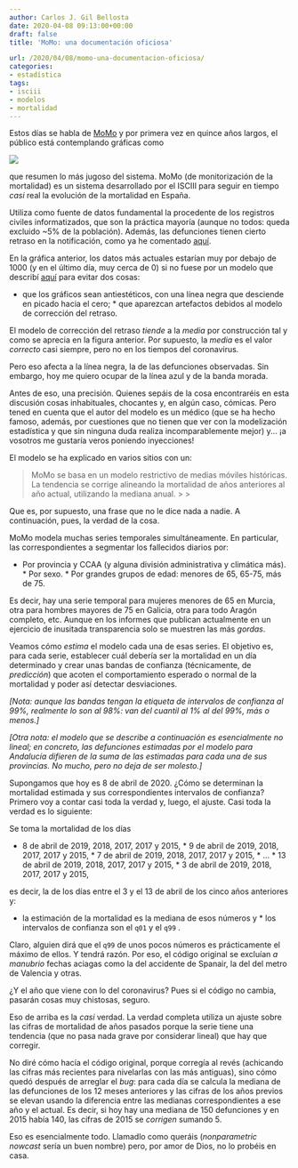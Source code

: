 ```yaml
---
author: Carlos J. Gil Bellosta
date: 2020-04-08 09:13:00+00:00
draft: false
title: 'MoMo: una documentación oficiosa'

url: /2020/04/08/momo-una-documentacion-oficiosa/
categories:
- estadística
tags:
- isciii
- modelos
- mortalidad
---
```





Estos días se habla de [MoMo](https://www.isciii.es/QueHacemos/Servicios/VigilanciaSaludPublicaRENAVE/EnfermedadesTransmisibles/MoMo/Paginas/MoMo.aspx) y por primera vez en quince años largos, el público está contemplando gráficas como







![](/wp-uploads/2020/04/momo.png)








que resumen lo más jugoso del sistema. MoMo (de monitorización de la mortalidad) es un sistema desarrollado por el ISCIII para seguir en tiempo _casi_ real la evolución de la mortalidad en España.







Utiliza como fuente de datos fundamental la procedente de los registros civiles informatizados, que son la práctica mayoría (aunque no todos: queda excluido ~5% de la población). Además, las defunciones tienen cierto retraso en la notificación, como ya he comentado [aquí](https://www.datanalytics.com/2020/03/12/monitorizacion-diaria-de-la-mortalidad/).







En la gráfica anterior, los datos más actuales estarían muy por debajo de 1000 (y en el último día, muy cerca de 0) si no fuese por un modelo que describí [aquí](https://www.datanalytics.com/2019/07/03/modelizacion-de-retrasos-una-aplicacion-del-analisis-de-supervivencia/) para evitar dos cosas:





  * que los gráficos sean antiestéticos, con una línea negra que desciende en picado hacia el cero;  * que aparezcan artefactos debidos al modelo de corrección del retraso.





El modelo de corrección del retraso _tiende_ a la _media_ por construcción tal y como se aprecia en la figura anterior. Por supuesto, la _media_ es el valor _correcto_ casi siempre, pero no en los tiempos del coronavirus.







Pero eso afecta a la línea negra, la de las defunciones observadas. Sin embargo, hoy me quiero ocupar de la línea azul y de la banda morada.







Antes de eso, una precisión. Quienes sepáis de la cosa encontraréis en esta discusión cosas inhabituales, chocantes y, en algún caso, cómicas. Pero tened en cuenta que el autor del modelo es un médico (que se ha hecho famoso, además, por cuestiones que no tienen que ver con la modelización estadística y que sin ninguna duda realiza incomparablemente mejor) y... ¡a vosotros me gustaría veros poniendo inyecciones!







El modelo se ha explicado en varios sitios con un:







<blockquote>MoMo se basa en un modelo restrictivo de medias móviles históricas. La tendencia se corrige alineando la mortalidad de años anteriores al año actual, utilizando la mediana anual.
>
> </blockquote>







Que es, por supuesto, una frase que no le dice nada a nadie. A continuación, pues, la verdad de la cosa.







MoMo modela muchas series temporales simultáneamente. En particular, las correspondientes a segmentar los fallecidos diarios por:





  * Por provincia y CCAA (y alguna división administrativa y climática más).  * Por sexo.  * Por grandes grupos de edad: menores de 65, 65-75, más de 75.





Es decir, hay una serie temporal para mujeres menores de 65 en Murcia, otra para hombres mayores de 75 en Galicia, otra para todo Aragón completo, etc. Aunque en los informes que publican actualmente en un ejercicio de inusitada transparencia solo se muestren las más _gordas_.







Veamos cómo _estima_ el modelo cada una de esas series. El objetivo es, para cada serie, establecer cuál debería ser la mortalidad en un día determinado y crear unas bandas de confianza (técnicamente, de _predicción_) que acoten el comportamiento esperado o normal de la mortalidad y poder así detectar desviaciones.







_[Nota: aunque las bandas tengan la etiqueta de intervalos de confianza al 99%, realmente lo son al 98%: van del cuantil al 1% al del 99%, más o menos.]_







_[Otra nota: el modelo que se describe a continuación es esencialmente no lineal; en concreto, las defunciones estimadas por el modelo para Andalucía difieren de la suma de las estimadas para cada una de sus provincias. No mucho, pero no deja de ser molesto.]_







Supongamos que hoy es 8 de abril de 2020. ¿Cómo se determinan la mortalidad estimada y sus correspondientes intervalos de confianza? Primero voy a contar casi toda la verdad y, luego, el ajuste. Casi toda la verdad es lo siguiente:







Se toma la mortalidad de los días





  * 8 de abril de 2019, 2018, 2017, 2017 y 2015,  * 9 de abril de 2019, 2018, 2017, 2017 y 2015,  * 7 de abril de 2019, 2018, 2017, 2017 y 2015,  * ...  * 13 de abril de 2019, 2018, 2017, 2017 y 2015,  * 3 de abril de 2019, 2018, 2017, 2017 y 2015,





es decir, la de los días entre el 3 y el 13 de abril de los cinco años anteriores y:





  * la estimación de la mortalidad es la mediana de esos números y  * los intervalos de confianza son el `q01` y el `q99` .





Claro, alguien dirá que el `q99` de unos pocos números es prácticamente el máximo de ellos. Y tendrá razón. Por eso, el código original se excluían _a manubrio_ fechas aciagas como la del accidente de Spanair, la del del metro de Valencia y otras.







¿Y el año que viene con lo del coronavirus? Pues si el código no cambia, pasarán cosas muy chistosas, seguro.







Eso de arriba es la _casi_ verdad. La verdad completa utiliza un ajuste sobre las cifras de mortalidad de años pasados porque la serie tiene una tendencia (que no pasa nada grave por considerar lineal) que hay que corregir.







No diré cómo hacía el código original, porque corregía al revés (achicando las cifras más recientes para nivelarlas con las más antiguas), sino cómo quedó después de arreglar el _bug_: para cada día se calcula la mediana de las defunciones de los 12 meses anteriores y las cifras de los años previos se elevan usando la diferencia entre las medianas correspondientes a ese año y el actual. Es decir, si hoy hay una mediana de 150 defunciones y en 2015 había 140, las cifras de 2015 se _corrigen_ sumando 5.







Eso es esencialmente todo. Llamadlo como queráis (_nonparametric nowcast_ sería un buen nombre) pero, por amor de Dios, no lo probéis en casa.



